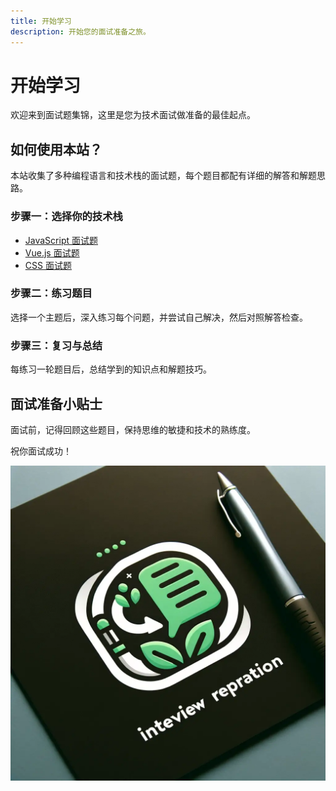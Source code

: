 ```yaml
---
title: 开始学习
description: 开始您的面试准备之旅。
---
```


# 开始学习

欢迎来到面试题集锦，这里是您为技术面试做准备的最佳起点。

## 如何使用本站？

本站收集了多种编程语言和技术栈的面试题，每个题目都配有详细的解答和解题思路。

### 步骤一：选择你的技术栈

- [JavaScript 面试题](/javascript-interview-questions.html)
- [Vue.js 面试题](/vuejs-interview-questions.html)
- [CSS 面试题](/css-interview-questions.html)

### 步骤二：练习题目

选择一个主题后，深入练习每个问题，并尝试自己解决，然后对照解答检查。

### 步骤三：复习与总结

每练习一轮题目后，总结学到的知识点和解题技巧。

## 面试准备小贴士

面试前，记得回顾这些题目，保持思维的敏捷和技术的熟练度。

祝你面试成功！

![Logo](/images/logo.webp)

